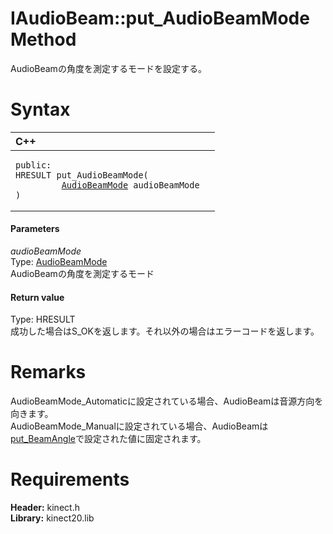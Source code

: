 IAudioBeam::put\_AudioBeamMode Method  
=====================================  

AudioBeamの角度を測定するモードを設定する。 <span id="syntaxSection"></span>

Syntax  
======  

<table>
<colgroup>
<col width="100%" />
</colgroup>
<thead>
<tr class="header">
<th align="left">C++</th>
</tr>
</thead>
<tbody>
<tr class="odd">
<td align="left"><pre><code>public:  
HRESULT put_AudioBeamMode(  
         <a href="../../../Enumerations/AudioBeamMode_Enumeration.md">AudioBeamMode</a> audioBeamMode  
)</code></pre></td>
</tr>
</tbody>
</table>

<span id="ID4EG"></span>
#### Parameters  

*audioBeamMode*    
Type: [AudioBeamMode](../../../Enumerations/AudioBeamMode_Enumeration.md)  
AudioBeamの角度を測定するモード  

<span id="ID4EP"></span>
#### Return value  

Type: HRESULT  
成功した場合はS\_OKを返します。それ以外の場合はエラーコードを返します。  

<span id="remarks"></span>

Remarks  
=======  

AudioBeamMode\_Automaticに設定されている場合、AudioBeamは音源方向を向きます。  
AudioBeamMode\_Manualに設定されている場合、AudioBeamは[put\_BeamAngle](put_BeamAngle_Method.md)で設定された値に固定されます。  

<span id="requirements"></span>

Requirements  
============  

**Header:** kinect.h  
**Library:** kinect20.lib  



<!--Please do not edit the data in the comment block below.-->
<!--
TOCTitle : put_AudioBeamMode Method
RLTitle : IAudioBeam::put_AudioBeamMode Method
KeywordK : put_AudioBeamMode method
KeywordK : IAudioBeam::put_AudioBeamMode method
KeywordF : IAudioBeam::put_AudioBeamMode
KeywordF : put_AudioBeamMode
KeywordF : Microsoft.Kinect.kinect.IAudioBeam.put_AudioBeamMode(Microsoft.Kinect.kinect.AudioBeamMode)
KeywordA : M:Microsoft.Kinect.kinect.IAudioBeam.put_AudioBeamMode(Microsoft.Kinect.kinect.AudioBeamMode)
AssetID : M:Microsoft.Kinect.kinect.IAudioBeam.put_AudioBeamMode(Microsoft.Kinect.kinect.AudioBeamMode)
Locale : en-us
CommunityContent : 1
APIType : Managed
APILocation : 
APIName : Microsoft.Kinect.kinect.IAudioBeam::put_AudioBeamMode
TargetOS : Windows
TopicType : kbSyntax
DevLang : C++
DocSet : K4Wv2
ProjType : K4Wv2Proj
Technology : Kinect for Windows
Product : Kinect for Windows SDK v2
productversion : 20
-->
